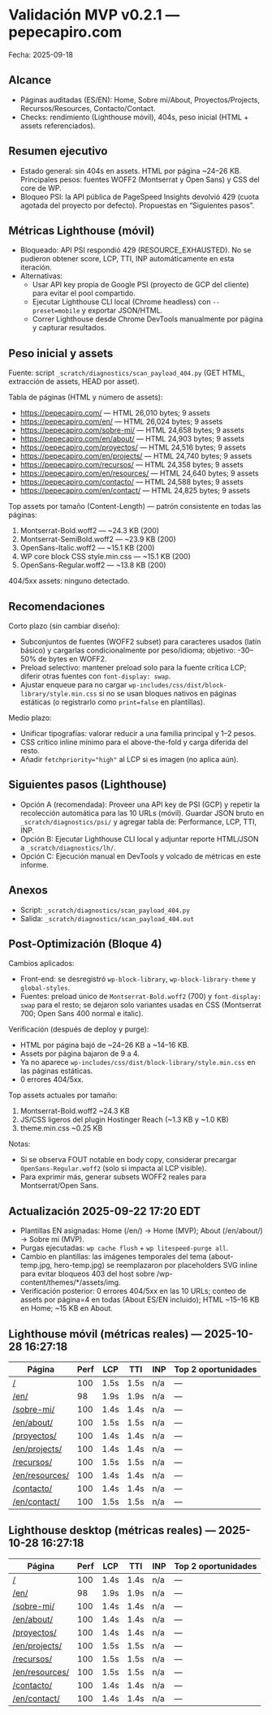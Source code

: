# Validación MVP v0.2.1 — pepecapiro.com

Fecha: 2025-09-18

## Alcance

- Páginas auditadas (ES/EN): Home, Sobre mí/About, Proyectos/Projects, Recursos/Resources, Contacto/Contact.
- Checks: rendimiento (Lighthouse móvil), 404s, peso inicial (HTML + assets referenciados).

## Resumen ejecutivo

- Estado general: sin 404s en assets. HTML por página ~24–26 KB. Principales pesos: fuentes WOFF2 (Montserrat y Open Sans) y CSS del core de WP.
- Bloqueo PSI: la API pública de PageSpeed Insights devolvió 429 (cuota agotada del proyecto por defecto). Propuestas en “Siguientes pasos”.

## Métricas Lighthouse (móvil)

- Bloqueado: API PSI respondió 429 (RESOURCE_EXHAUSTED). No se pudieron obtener score, LCP, TTI, INP automáticamente en esta iteración.
- Alternativas:
  - Usar API key propia de Google PSI (proyecto de GCP del cliente) para evitar el pool compartido.
  - Ejecutar Lighthouse CLI local (Chrome headless) con `--preset=mobile` y exportar JSON/HTML.
  - Correr Lighthouse desde Chrome DevTools manualmente por página y capturar resultados.

## Peso inicial y assets

Fuente: script `_scratch/diagnostics/scan_payload_404.py` (GET HTML, extracción de assets, HEAD por asset).

Tabla de páginas (HTML y número de assets):

- https://pepecapiro.com/ — HTML 26,010 bytes; 9 assets
- https://pepecapiro.com/en/ — HTML 26,024 bytes; 9 assets
- https://pepecapiro.com/sobre-mi/ — HTML 24,658 bytes; 9 assets
- https://pepecapiro.com/en/about/ — HTML 24,903 bytes; 9 assets
- https://pepecapiro.com/proyectos/ — HTML 24,516 bytes; 9 assets
- https://pepecapiro.com/en/projects/ — HTML 24,740 bytes; 9 assets
- https://pepecapiro.com/recursos/ — HTML 24,358 bytes; 9 assets
- https://pepecapiro.com/en/resources/ — HTML 24,640 bytes; 9 assets
- https://pepecapiro.com/contacto/ — HTML 24,588 bytes; 9 assets
- https://pepecapiro.com/en/contact/ — HTML 24,825 bytes; 9 assets

Top assets por tamaño (Content-Length) — patrón consistente en todas las páginas:

1. Montserrat-Bold.woff2 — ~24.3 KB (200)
2. Montserrat-SemiBold.woff2 — ~23.9 KB (200)
3. OpenSans-Italic.woff2 — ~15.1 KB (200)
4. WP core block CSS style.min.css — ~15.1 KB (200)
5. OpenSans-Regular.woff2 — ~13.8 KB (200)

404/5xx assets: ninguno detectado.

## Recomendaciones

Corto plazo (sin cambiar diseño):
- Subconjuntos de fuentes (WOFF2 subset) para caracteres usados (latín básico) y cargarlas condicionalmente por peso/idioma; objetivo: -30–50% de bytes en WOFF2.
- Preload selectivo: mantener preload solo para la fuente crítica LCP; diferir otras fuentes con `font-display: swap`.
- Ajustar enqueue para no cargar `wp-includes/css/dist/block-library/style.min.css` si no se usan bloques nativos en páginas estáticas (o registrarlo como `print=false` en plantillas).

Medio plazo:
- Unificar tipografías: valorar reducir a una familia principal y 1–2 pesos.
- CSS crítico inline mínimo para el above-the-fold y carga diferida del resto.
- Añadir `fetchpriority="high"` al LCP si es imagen (no aplica aún).

## Siguientes pasos (Lighthouse)

- Opción A (recomendada): Proveer una API key de PSI (GCP) y repetir la recolección automática para las 10 URLs (móvil). Guardar JSON bruto en `_scratch/diagnostics/psi/` y agregar tabla de: Performance, LCP, TTI, INP.
- Opción B: Ejecutar Lighthouse CLI local y adjuntar reporte HTML/JSON a `_scratch/diagnostics/lh/`.
- Opción C: Ejecución manual en DevTools y volcado de métricas en este informe.

## Anexos

- Script: `_scratch/diagnostics/scan_payload_404.py`
- Salida: `_scratch/diagnostics/scan_payload_404.out`

## Post-Optimización (Bloque 4)

Cambios aplicados:
- Front-end: se desregistró `wp-block-library`, `wp-block-library-theme` y `global-styles`.
- Fuentes: preload único de `Montserrat-Bold.woff2` (700) y `font-display: swap` para el resto; se dejaron solo variantes usadas en CSS (Montserrat 700; Open Sans 400 normal e italic).

Verificación (después de deploy y purge):
- HTML por página bajó de ~24–26 KB a ~14–16 KB.
- Assets por página bajaron de 9 a 4.
- Ya no aparece `wp-includes/css/dist/block-library/style.min.css` en las páginas estáticas.
- 0 errores 404/5xx.

Top assets actuales por tamaño:
1) Montserrat-Bold.woff2 ~24.3 KB
2) JS/CSS ligeros del plugin Hostinger Reach (~1.3 KB y ~1.0 KB)
3) theme.min.css ~0.25 KB

Notas:
- Si se observa FOUT notable en body copy, considerar precargar `OpenSans-Regular.woff2` (solo si impacta al LCP visible).
- Para exprimir más, generar subsets WOFF2 reales para Montserrat/Open Sans.

## Actualización 2025-09-22 17:20 EDT

- Plantillas EN asignadas: Home (/en/) → Home (MVP); About (/en/about/) → Sobre mí (MVP).
- Purgas ejecutadas: `wp cache flush` + `wp litespeed-purge all`.
- Cambio en plantillas: las imágenes temporales del tema (about-temp.jpg, hero-temp.jpg) se reemplazaron por placeholders SVG inline para evitar bloqueos 403 del host sobre /wp-content/themes/*/assets/img.
- Verificación posterior: 0 errores 404/5xx en las 10 URLs; conteo de assets por página=4 en todas (About ES/EN incluido); HTML ~15–16 KB en Home; ~15 KB en About.

## Lighthouse móvil (métricas reales) — 2025-10-28 16:27:18

| Página | Perf | LCP | TTI | INP | Top 2 oportunidades |
|--------|------|-----|-----|-----|----------------------|
| [/](lighthouse/home.html) | 100 | 1.5s | 1.5s | n/a | — |
| [/en/](lighthouse/en-home.html) | 98 | 1.9s | 1.9s | n/a | — |
| [/sobre-mi/](lighthouse/sobre-mi.html) | 100 | 1.4s | 1.4s | n/a | — |
| [/en/about/](lighthouse/en-about.html) | 100 | 1.5s | 1.5s | n/a | — |
| [/proyectos/](lighthouse/proyectos.html) | 100 | 1.4s | 1.4s | n/a | — |
| [/en/projects/](lighthouse/en-projects.html) | 100 | 1.4s | 1.4s | n/a | — |
| [/recursos/](lighthouse/recursos.html) | 100 | 1.5s | 1.5s | n/a | — |
| [/en/resources/](lighthouse/en-resources.html) | 100 | 1.4s | 1.4s | n/a | — |
| [/contacto/](lighthouse/contacto.html) | 100 | 1.4s | 1.4s | n/a | — |
| [/en/contact/](lighthouse/en-contact.html) | 100 | 1.5s | 1.5s | n/a | — |

## Lighthouse desktop (métricas reales) — 2025-10-28 16:27:18

| Página | Perf | LCP | TTI | INP | Top 2 oportunidades |
|--------|------|-----|-----|-----|----------------------|
| [/](lighthouse/home-d.html) | 100 | 1.4s | 1.4s | n/a | — |
| [/en/](lighthouse/en-home-d.html) | 98 | 1.9s | 1.9s | n/a | — |
| [/sobre-mi/](lighthouse/sobre-mi-d.html) | 100 | 1.4s | 1.4s | n/a | — |
| [/en/about/](lighthouse/en-about-d.html) | 100 | 1.4s | 1.4s | n/a | — |
| [/proyectos/](lighthouse/proyectos-d.html) | 100 | 1.4s | 1.4s | n/a | — |
| [/en/projects/](lighthouse/en-projects-d.html) | 100 | 1.5s | 1.5s | n/a | — |
| [/recursos/](lighthouse/recursos-d.html) | 100 | 1.5s | 1.5s | n/a | — |
| [/en/resources/](lighthouse/en-resources-d.html) | 100 | 1.5s | 1.5s | n/a | — |
| [/contacto/](lighthouse/contacto-d.html) | 100 | 1.4s | 1.4s | n/a | — |
| [/en/contact/](lighthouse/en-contact-d.html) | 100 | 1.4s | 1.4s | n/a | — |
